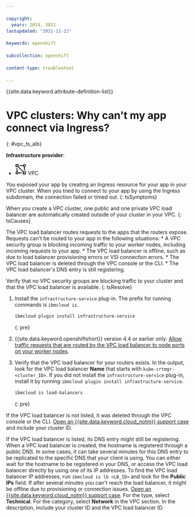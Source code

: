 ```yaml
---

copyright: 
  years: 2014, 2021
lastupdated: "2021-11-22"

keywords: openshift

subcollection: openshift

content-type: troubleshoot

---
```


{{site.data.keyword.attribute-definition-list}}


# VPC clusters: Why can't my app connect via Ingress?
{: #vpc_ts_alb}

**Infrastructure provider**:
* ![VPC infrastructure provider icon.](images/icon-vpc-2.svg) VPC


You exposed your app by creating an Ingress resource for your app in your VPC cluster. When you tried to connect to your app by using the Ingress subdomain, the connection failed or timed out.
{: tsSymptoms}


When you create a VPC cluster, one public and one private VPC load balancer are automatically created outside of your cluster in your VPC.
{: tsCauses}

The VPC load balancer routes requests to the apps that the routers expose. Requests can't be routed to your app in the following situations:
    * A VPC security group is blocking incoming traffic to your worker nodes, including incoming requests to your app.
    * The VPC load balancer is offline, such as due to load balancer provisioning errors or VSI connection errors.
    * The VPC load balancer is deleted through the VPC console or the CLI.
    * The VPC load balancer's DNS entry is still registering.


Verify that no VPC security groups are blocking traffic to your cluster and that the VPC load balancer is available.
{: tsResolve}

1. Install the `infrastructure-service` plug-in. The prefix for running commands is `ibmcloud is`.
    ```sh
    ibmcloud plugin install infrastructure-service
    ```
    {: pre}

2. {{site.data.keyword.openshiftshort}} version 4.4 or earlier only: [Allow traffic requests that are routed by the VPC load balancer to node ports on your worker nodes](/docs/openshift?topic=openshift-vpc-network-policy#security_groups).

3. Verify that the VPC load balancer for your routers exists. In the output, look for the VPC load balancer **Name** that starts with `kube-crtmgr-<cluster_ID>`. If you did not install the `infrastructure-service` plug-in, install it by running `ibmcloud plugin install infrastructure-service`.
    ```sh
    ibmcloud is load-balancers
    ```
    {: pre}


If the VPC load balancer is not listed, it was deleted through the VPC console or the CLI. [Open an {{site.data.keyword.cloud_notm}} support case](https://cloud.ibm.com/unifiedsupport/cases/add) and include your cluster ID.

If the VPC load balancer is listed, its DNS entry might still be registering. When a VPC load balancer is created, the hostname is registered through a public DNS. In some cases, it can take several minutes for this DNS entry to be replicated to the specific DNS that your client is using. You can either wait for the hostname to be registered in your DNS, or access the VPC load balancer directly by using one of its IP addresses. To find the VPC load balancer IP addresses, run `ibmcloud is lb <LB_ID>` and look for the **Public IPs** field. If after several minutes you can't reach the load balancer, it might be offline due to provisioning or connection issues. [Open an {{site.data.keyword.cloud_notm}} support case](https://cloud.ibm.com/unifiedsupport/cases/add). For the type, select **Technical**. For the category, select **Network** in the VPC section. In the description, include your cluster ID and the VPC load balancer ID.




